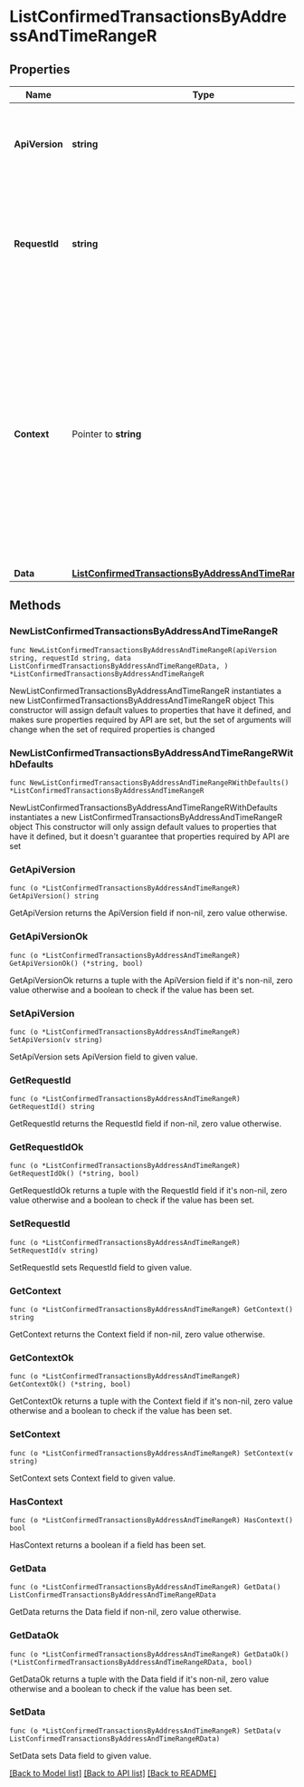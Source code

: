 # ListConfirmedTransactionsByAddressAndTimeRangeR

## Properties

Name | Type | Description | Notes
------------ | ------------- | ------------- | -------------
**ApiVersion** | **string** | Specifies the version of the API that incorporates this endpoint. | 
**RequestId** | **string** | Defines the ID of the request. The &#x60;requestId&#x60; is generated by Crypto APIs and it&#39;s unique for every request. | 
**Context** | Pointer to **string** | In batch situations the user can use the context to correlate responses with requests. This property is present regardless of whether the response was successful or returned as an error. &#x60;context&#x60; is specified by the user. | [optional] 
**Data** | [**ListConfirmedTransactionsByAddressAndTimeRangeRData**](ListConfirmedTransactionsByAddressAndTimeRangeRData.md) |  | 

## Methods

### NewListConfirmedTransactionsByAddressAndTimeRangeR

`func NewListConfirmedTransactionsByAddressAndTimeRangeR(apiVersion string, requestId string, data ListConfirmedTransactionsByAddressAndTimeRangeRData, ) *ListConfirmedTransactionsByAddressAndTimeRangeR`

NewListConfirmedTransactionsByAddressAndTimeRangeR instantiates a new ListConfirmedTransactionsByAddressAndTimeRangeR object
This constructor will assign default values to properties that have it defined,
and makes sure properties required by API are set, but the set of arguments
will change when the set of required properties is changed

### NewListConfirmedTransactionsByAddressAndTimeRangeRWithDefaults

`func NewListConfirmedTransactionsByAddressAndTimeRangeRWithDefaults() *ListConfirmedTransactionsByAddressAndTimeRangeR`

NewListConfirmedTransactionsByAddressAndTimeRangeRWithDefaults instantiates a new ListConfirmedTransactionsByAddressAndTimeRangeR object
This constructor will only assign default values to properties that have it defined,
but it doesn't guarantee that properties required by API are set

### GetApiVersion

`func (o *ListConfirmedTransactionsByAddressAndTimeRangeR) GetApiVersion() string`

GetApiVersion returns the ApiVersion field if non-nil, zero value otherwise.

### GetApiVersionOk

`func (o *ListConfirmedTransactionsByAddressAndTimeRangeR) GetApiVersionOk() (*string, bool)`

GetApiVersionOk returns a tuple with the ApiVersion field if it's non-nil, zero value otherwise
and a boolean to check if the value has been set.

### SetApiVersion

`func (o *ListConfirmedTransactionsByAddressAndTimeRangeR) SetApiVersion(v string)`

SetApiVersion sets ApiVersion field to given value.


### GetRequestId

`func (o *ListConfirmedTransactionsByAddressAndTimeRangeR) GetRequestId() string`

GetRequestId returns the RequestId field if non-nil, zero value otherwise.

### GetRequestIdOk

`func (o *ListConfirmedTransactionsByAddressAndTimeRangeR) GetRequestIdOk() (*string, bool)`

GetRequestIdOk returns a tuple with the RequestId field if it's non-nil, zero value otherwise
and a boolean to check if the value has been set.

### SetRequestId

`func (o *ListConfirmedTransactionsByAddressAndTimeRangeR) SetRequestId(v string)`

SetRequestId sets RequestId field to given value.


### GetContext

`func (o *ListConfirmedTransactionsByAddressAndTimeRangeR) GetContext() string`

GetContext returns the Context field if non-nil, zero value otherwise.

### GetContextOk

`func (o *ListConfirmedTransactionsByAddressAndTimeRangeR) GetContextOk() (*string, bool)`

GetContextOk returns a tuple with the Context field if it's non-nil, zero value otherwise
and a boolean to check if the value has been set.

### SetContext

`func (o *ListConfirmedTransactionsByAddressAndTimeRangeR) SetContext(v string)`

SetContext sets Context field to given value.

### HasContext

`func (o *ListConfirmedTransactionsByAddressAndTimeRangeR) HasContext() bool`

HasContext returns a boolean if a field has been set.

### GetData

`func (o *ListConfirmedTransactionsByAddressAndTimeRangeR) GetData() ListConfirmedTransactionsByAddressAndTimeRangeRData`

GetData returns the Data field if non-nil, zero value otherwise.

### GetDataOk

`func (o *ListConfirmedTransactionsByAddressAndTimeRangeR) GetDataOk() (*ListConfirmedTransactionsByAddressAndTimeRangeRData, bool)`

GetDataOk returns a tuple with the Data field if it's non-nil, zero value otherwise
and a boolean to check if the value has been set.

### SetData

`func (o *ListConfirmedTransactionsByAddressAndTimeRangeR) SetData(v ListConfirmedTransactionsByAddressAndTimeRangeRData)`

SetData sets Data field to given value.



[[Back to Model list]](../README.md#documentation-for-models) [[Back to API list]](../README.md#documentation-for-api-endpoints) [[Back to README]](../README.md)


